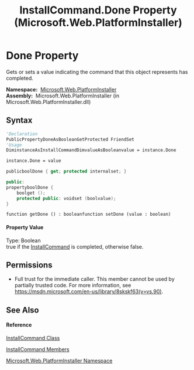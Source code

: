 ﻿---
title: InstallCommand.Done Property  (Microsoft.Web.PlatformInstaller)
TOCTitle: Done Property
ms:assetid: P:Microsoft.Web.PlatformInstaller.InstallCommand.Done
ms:mtpsurl: https://msdn.microsoft.com/en-us/library/microsoft.web.platforminstaller.installcommand.done(v=VS.90)
ms:contentKeyID: 22049640
ms.date: 05/02/2012
mtps_version: v=VS.90
f1_keywords:
- Microsoft.Web.PlatformInstaller.InstallCommand.Done
- Microsoft.Web.PlatformInstaller.InstallCommand.get_Done
- Microsoft.Web.PlatformInstaller.InstallCommand.set_Done
dev_langs:
- CSharp
- JScript
- VB
- c++
api_location:
- Microsoft.Web.PlatformInstaller.dll
api_name:
- Microsoft.Web.PlatformInstaller.InstallCommand.Done
- Microsoft.Web.PlatformInstaller.InstallCommand.get_Done
- Microsoft.Web.PlatformInstaller.InstallCommand.set_Done
api_type:
- Managed
topic_type:
- apiref
- kbSyntax
product_family_name: VS
ROBOTS: INDEX,FOLLOW
---

# Done Property

Gets or sets a value indicating the command that this object represents has completed.

**Namespace:**  [Microsoft.Web.PlatformInstaller](microsoft-web-platforminstaller-namespace.md)  
**Assembly:**  Microsoft.Web.PlatformInstaller (in Microsoft.Web.PlatformInstaller.dll)

## Syntax

``` vb
'Declaration
PublicPropertyDoneAsBooleanGetProtected FriendSet
'Usage
DiminstanceAsInstallCommandDimvalueAsBooleanvalue = instance.Done

instance.Done = value
```

``` csharp
publicboolDone { get; protected internalset; }
```

``` c++
public:
propertyboolDone {
    boolget ();
    protected public: voidset (boolvalue);
}
```

``` jscript
function getDone () : booleanfunction setDone (value : boolean)
```

#### Property Value

Type: Boolean  
true if the [InstallCommand](installcommand-class-microsoft-web-platforminstaller.md) is completed, otherwise false.  

## Permissions

  - Full trust for the immediate caller. This member cannot be used by partially trusted code. For more information, see <https://msdn.microsoft.com/en-us/library/8skskf63(v=vs.90)>.

## See Also

#### Reference

[InstallCommand Class](installcommand-class-microsoft-web-platforminstaller.md)

[InstallCommand Members](installcommand-members-microsoft-web-platforminstaller.md)

[Microsoft.Web.PlatformInstaller Namespace](microsoft-web-platforminstaller-namespace.md)

